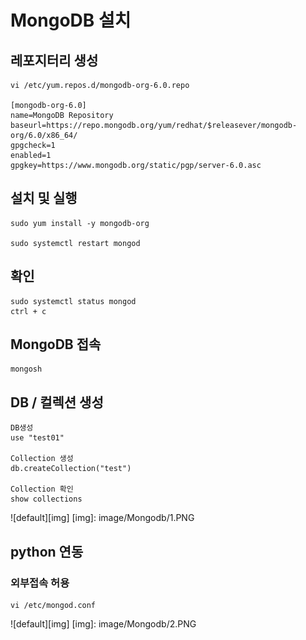 # MongoDB 설치

## 레포지터리 생성
```
vi /etc/yum.repos.d/mongodb-org-6.0.repo

[mongodb-org-6.0]
name=MongoDB Repository
baseurl=https://repo.mongodb.org/yum/redhat/$releasever/mongodb-org/6.0/x86_64/
gpgcheck=1
enabled=1
gpgkey=https://www.mongodb.org/static/pgp/server-6.0.asc
```
## 설치 및 실행
```
sudo yum install -y mongodb-org

sudo systemctl restart mongod
```
## 확인
```
sudo systemctl status mongod
ctrl + c
```
## MongoDB 접속
```
mongosh
```
## DB / 컬렉션 생성
```
DB생성
use "test01"

Collection 생성
db.createCollection("test")

Collection 확인
show collections
```
![default][img]
[img]: image/Mongodb/1.PNG

## python 연동
### 외부접속 허용
```
vi /etc/mongod.conf
```
![default][img]
[img]: image/Mongodb/2.PNG